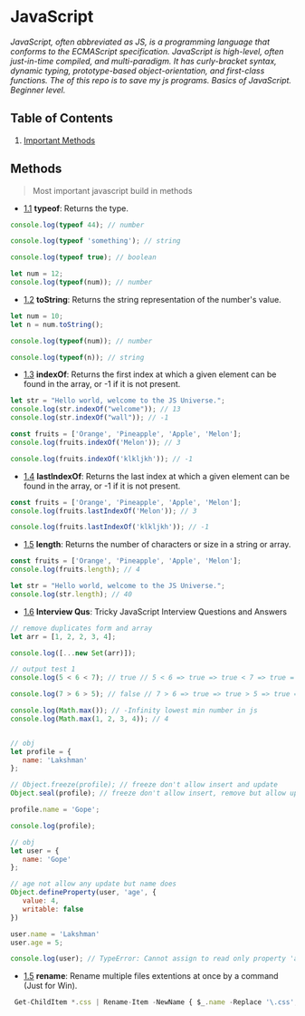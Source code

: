# JavaScript
*JavaScript, often abbreviated as JS, is a programming language that conforms to the ECMAScript specification. JavaScript is high-level, often just-in-time compiled, and multi-paradigm. It has curly-bracket syntax, dynamic typing, prototype-based object-orientation, and first-class functions. The of this repo is to save my js programs. Basics of JavaScript. Beginner level.*

## Table of Contents

  1. [Important Methods](#methods)
  
## Methods
>  Most important javascript build in methods

<a name="typeof"></a><a name="1.1"></a>
- [1.1](#typeof) **typeof**: Returns the type.
 
 ```javascript
 console.log(typeof 44); // number

 console.log(typeof 'something'); // string 
 
 console.log(typeof true); // boolean
 
 let num = 12;
 console.log(typeof(num)); // number
 
 ```

<a name="toString"></a><a name="1.2"></a>
- [1.2](#toString) **toString**: Returns the string representation of the number's value.
 
 ```javascript
 let num = 10;
 let n = num.toString();
 
 console.log(typeof(num)); // number
 
 console.log(typeof(n)); // string
 ```

<a name="indexOf"></a><a name="1.3"></a>
- [1.3](#indexOf) **indexOf**: Returns the first index at which a given element can be found in the array, or -1 if it is not present.
 
 ```javascript
 let str = "Hello world, welcome to the JS Universe.";
 console.log(str.indexOf("welcome")); // 13
 console.log(str.indexOf("wall")); // -1
 
 const fruits = ['Orange', 'Pineapple', 'Apple', 'Melon'];
 console.log(fruits.indexOf('Melon')); // 3
 
 console.log(fruits.indexOf('klkljkh')); // -1
 ```
 
<a name="lastIndexOf"></a><a name="1.4"></a>
- [1.4](#lastIndexOf) **lastIndexOf**: Returns the last index at which a given element can be found in the array, or -1 if it is not present.
 
 ```javascript 
 const fruits = ['Orange', 'Pineapple', 'Apple', 'Melon'];
 console.log(fruits.lastIndexOf('Melon')); // 3
 
 console.log(fruits.lastIndexOf('klkljkh')); // -1
 ```
 
 <a name="length"></a><a name="1.5"></a>
- [1.5](#length) **length**: Returns the number of characters or size in a string or array.
 
 ```javascript 
 const fruits = ['Orange', 'Pineapple', 'Apple', 'Melon'];
 console.log(fruits.length); // 4
 
 let str = "Hello world, welcome to the JS Universe.";
 console.log(str.length); // 40
 ```

  <a name="interview"></a><a name="1.6"></a>
- [1.6](#length) **Interview Qus**: Tricky JavaScript Interview Questions and Answers
 
 ```javascript 
// remove duplicates form and array
let arr = [1, 2, 2, 3, 4];

console.log([...new Set(arr)]);

// output test 1
console.log(5 < 6 < 7); // true // 5 < 6 => true => true < 7 => true = 1 => 1 < 7 => true

console.log(7 > 6 > 5); // false // 7 > 6 => true => true > 5 => true = 1 => 1 > 5 = false

console.log(Math.max()); // -Infinity lowest min number in js
console.log(Math.max(1, 2, 3, 4)); // 4


// obj
let profile = {
    name: 'Lakshman'
};

// Object.freeze(profile); // freeze don't allow insert and update
Object.seal(profile); // freeze don't allow insert, remove but allow update

profile.name = 'Gope';

console.log(profile);

// obj
let user = {
    name: 'Gope'
};

// age not allow any update but name does
Object.defineProperty(user, 'age', {
    value: 4,
    writable: false
})

user.name = 'Lakshman'
user.age = 5;

console.log(user); // TypeError: Cannot assign to read only property 'age' of object '#<Object>'
 ```
 
  <a name="rename"></a><a name="1.7"></a>
- [1.5](#rename) **rename**: Rename multiple files extentions at once by a command (Just for Win).
 
 ```javascript 
  Get-ChildItem *.css | Rename-Item -NewName { $_.name -Replace '\.css','.scss' }
 ```
